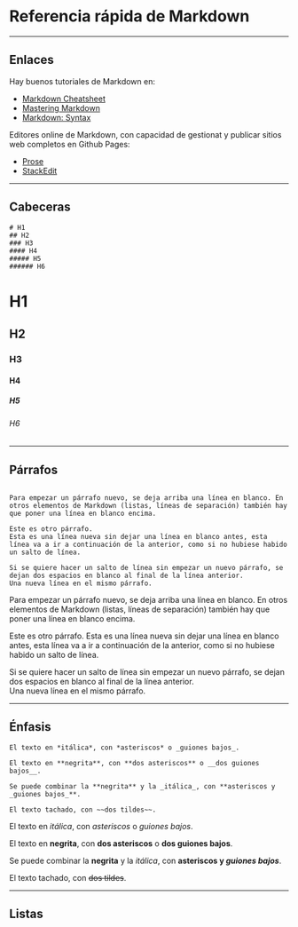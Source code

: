 # Referencia rápida de Markdown

---

## Enlaces

Hay buenos tutoriales de Markdown en:

* [Markdown Cheatsheet](https://github.com/adam-p/markdown-here/wiki/Markdown-Cheatsheet)
* [Mastering Markdown](https://guides.github.com/features/mastering-markdown/)
* [Markdown: Syntax](https://daringfireball.net/projects/markdown/syntax)

Editores online de Markdown, con capacidad de gestionat y publicar sitios web completos en Github Pages:
* [Prose](https://github.com/prose/prose)
* [StackEdit](https://stackedit.io/)

---

## Cabeceras

```
# H1
## H2
### H3
#### H4
##### H5
###### H6
```

# H1
## H2
### H3
#### H4
##### H5
###### H6

---

## Párrafos

```

Para empezar un párrafo nuevo, se deja arriba una línea en blanco. En otros elementos de Markdown (listas, líneas de separación) también hay que poner una línea en blanco encima.

Este es otro párrafo.
Esta es una línea nueva sin dejar una línea en blanco antes, esta línea va a ir a continuación de la anterior, como si no hubiese habido un salto de línea.

Si se quiere hacer un salto de línea sin empezar un nuevo párrafo, se dejan dos espacios en blanco al final de la línea anterior.  
Una nueva línea en el mismo párrafo.
```

Para empezar un párrafo nuevo, se deja arriba una línea en blanco. En otros elementos de Markdown (listas, líneas de separación) también hay que poner una línea en blanco encima.

Este es otro párrafo.
Esta es una línea nueva sin dejar una línea en blanco antes, esta línea va a ir a continuación de la anterior, como si no hubiese habido un salto de línea.

Si se quiere hacer un salto de línea sin empezar un nuevo párrafo, se dejan dos espacios en blanco al final de la línea anterior.  
Una nueva línea en el mismo párrafo.

---

## Énfasis

```
El texto en *itálica*, con *asteriscos* o _guiones bajos_.

El texto en **negrita**, con **dos asteriscos** o __dos guiones bajos__.

Se puede combinar la **negrita** y la _itálica_, con **asteriscos y _guiones bajos_**.

El texto tachado, con ~~dos tildes~~.
```

El texto en *itálica*, con *asteriscos* o _guiones bajos_.

El texto en **negrita**, con **dos asteriscos** o __dos guiones bajos__.

Se puede combinar la **negrita** y la _itálica_, con **asteriscos y _guiones bajos_**.

El texto tachado, con ~~dos tildes~~.

---

## Listas
